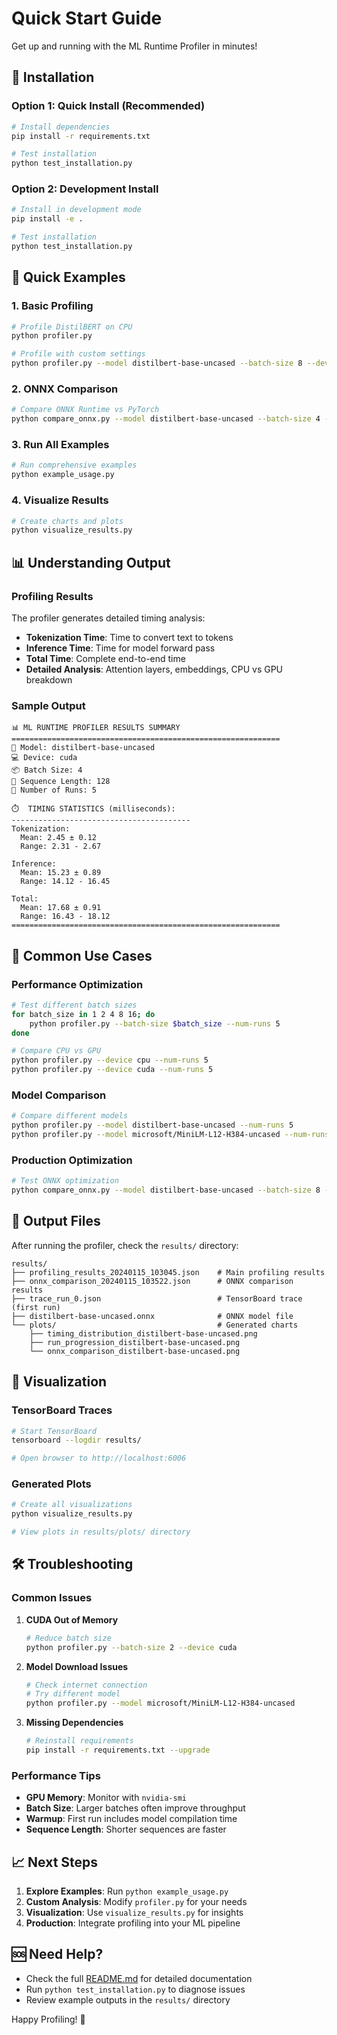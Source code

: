 # Quick Start Guide

Get up and running with the ML Runtime Profiler in minutes!

## 🚀 Installation

### Option 1: Quick Install (Recommended)
```bash
# Install dependencies
pip install -r requirements.txt

# Test installation
python test_installation.py
```

### Option 2: Development Install
```bash
# Install in development mode
pip install -e .

# Test installation
python test_installation.py
```

## 🎯 Quick Examples

### 1. Basic Profiling
```bash
# Profile DistilBERT on CPU
python profiler.py

# Profile with custom settings
python profiler.py --model distilbert-base-uncased --batch-size 8 --device cuda --num-runs 10
```

### 2. ONNX Comparison
```bash
# Compare ONNX Runtime vs PyTorch
python compare_onnx.py --model distilbert-base-uncased --batch-size 4 --num-runs 20
```

### 3. Run All Examples
```bash
# Run comprehensive examples
python example_usage.py
```

### 4. Visualize Results
```bash
# Create charts and plots
python visualize_results.py
```

## 📊 Understanding Output

### Profiling Results
The profiler generates detailed timing analysis:
- **Tokenization Time**: Time to convert text to tokens
- **Inference Time**: Time for model forward pass
- **Total Time**: Complete end-to-end time
- **Detailed Analysis**: Attention layers, embeddings, CPU vs GPU breakdown

### Sample Output
```
📊 ML RUNTIME PROFILER RESULTS SUMMARY
============================================================
🤖 Model: distilbert-base-uncased
💻 Device: cuda
📦 Batch Size: 4
📏 Sequence Length: 128
🔄 Number of Runs: 5

⏱️  TIMING STATISTICS (milliseconds):
----------------------------------------
Tokenization:
  Mean: 2.45 ± 0.12
  Range: 2.31 - 2.67

Inference:
  Mean: 15.23 ± 0.89
  Range: 14.12 - 16.45

Total:
  Mean: 17.68 ± 0.91
  Range: 16.43 - 18.12
============================================================
```

## 🔧 Common Use Cases

### Performance Optimization
```bash
# Test different batch sizes
for batch_size in 1 2 4 8 16; do
    python profiler.py --batch-size $batch_size --num-runs 5
done

# Compare CPU vs GPU
python profiler.py --device cpu --num-runs 5
python profiler.py --device cuda --num-runs 5
```

### Model Comparison
```bash
# Compare different models
python profiler.py --model distilbert-base-uncased --num-runs 5
python profiler.py --model microsoft/MiniLM-L12-H384-uncased --num-runs 5
```

### Production Optimization
```bash
# Test ONNX optimization
python compare_onnx.py --model distilbert-base-uncased --batch-size 8 --num-runs 50
```

## 📁 Output Files

After running the profiler, check the `results/` directory:

```
results/
├── profiling_results_20240115_103045.json    # Main profiling results
├── onnx_comparison_20240115_103522.json      # ONNX comparison results
├── trace_run_0.json                          # TensorBoard trace (first run)
├── distilbert-base-uncased.onnx              # ONNX model file
└── plots/                                    # Generated charts
    ├── timing_distribution_distilbert-base-uncased.png
    ├── run_progression_distilbert-base-uncased.png
    └── onnx_comparison_distilbert-base-uncased.png
```

## 🎨 Visualization

### TensorBoard Traces
```bash
# Start TensorBoard
tensorboard --logdir results/

# Open browser to http://localhost:6006
```

### Generated Plots
```bash
# Create all visualizations
python visualize_results.py

# View plots in results/plots/ directory
```

## 🛠️ Troubleshooting

### Common Issues

1. **CUDA Out of Memory**
   ```bash
   # Reduce batch size
   python profiler.py --batch-size 2 --device cuda
   ```

2. **Model Download Issues**
   ```bash
   # Check internet connection
   # Try different model
   python profiler.py --model microsoft/MiniLM-L12-H384-uncased
   ```

3. **Missing Dependencies**
   ```bash
   # Reinstall requirements
   pip install -r requirements.txt --upgrade
   ```

### Performance Tips

- **GPU Memory**: Monitor with `nvidia-smi`
- **Batch Size**: Larger batches often improve throughput
- **Warmup**: First run includes model compilation time
- **Sequence Length**: Shorter sequences are faster

## 📈 Next Steps

1. **Explore Examples**: Run `python example_usage.py`
2. **Custom Analysis**: Modify `profiler.py` for your needs
3. **Visualization**: Use `visualize_results.py` for insights
4. **Production**: Integrate profiling into your ML pipeline

## 🆘 Need Help?

- Check the full [README.md](README.md) for detailed documentation
- Run `python test_installation.py` to diagnose issues
- Review example outputs in the `results/` directory

Happy Profiling! 🚀 